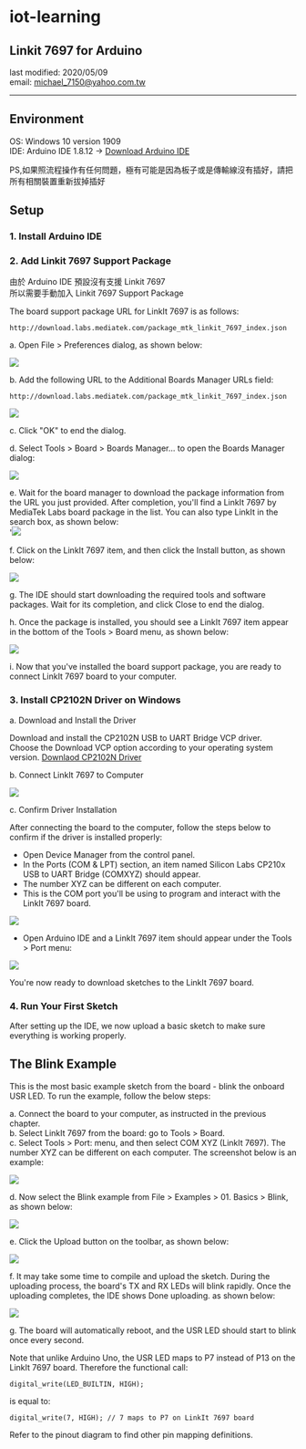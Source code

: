 # iot-learning

## Linkit 7697 for Arduino
last modified: 2020/05/09  
email: michael_7150@yahoo.com.tw  

---

## Environment

OS: Windows 10 version 1909  
IDE: Arduino IDE 1.8.12 -> [Download Arduino IDE](https://www.arduino.cc/en/Main/Software)  

PS,如果照流程操作有任何問題，極有可能是因為板子或是傳輸線沒有插好，請把所有相關裝置重新拔掉插好

## Setup

### 1. Install Arduino IDE
### 2. Add Linkit 7697 Support Package
由於 Arduino IDE 預設沒有支援 Linkit 7697  
所以需要手動加入 Linkit 7697 Support Package  

The board support package URL for LinkIt 7697 is as follows:  
```
http://download.labs.mediatek.com/package_mtk_linkit_7697_index.json
```

a. Open File > Preferences dialog, as shown below:  

![](https://docs.labs.mediatek.com/resource/linkit7697-arduino/files/en/12878161/12878160/3/1490173858177/file_preferences_menu.png)

b. Add the following URL to the Additional Boards Manager URLs field:  
```
http://download.labs.mediatek.com/package_mtk_linkit_7697_index.json
```  
![](https://docs.labs.mediatek.com/resource/linkit7697-arduino/files/en/12878161/12878182/1/1490171727851/preferences_dialog.png)  

c. Click "OK" to end the dialog.  

d. Select Tools > Board > Boards Manager... to open the Boards Manager dialog:  

![](https://docs.labs.mediatek.com/resource/linkit7697-arduino/files/en/12878161/12878239/1/1490246867677/tools_board_menu.png)  

e. Wait for the board manager to download the package information from the URL you just provided. After completion, you'll find a LinkIt 7697 by MediaTek Labs board package in the list. You can also type LinkIt in the search box, as shown below:  
'![](https://docs.labs.mediatek.com/resource/linkit7697-arduino/files/en/12878161/12878241/1/1490246920554/search_for_linkit.png)  

f. Click on the LinkIt 7697 item, and then click the Install button, as shown below:  

![](https://docs.labs.mediatek.com/resource/linkit7697-arduino/files/en/12878161/12878240/1/1490246907913/install_board_package.png)  

g. The IDE should start downloading the required tools and software packages. Wait for its completion, and click Close to end the dialog.  

h. Once the package is installed, you should see a LinkIt 7697 item appear in the bottom of the Tools > Board menu, as shown below:  

![](https://docs.labs.mediatek.com/resource/linkit7697-arduino/files/en/12878161/12878242/1/1490246984803/board_menu.png)  

i. Now that you've installed the board support package, you are ready to connect LinkIt 7697 board to your computer.  

### 3. Install CP2102N Driver on Windows  

a. Download and Install the Driver  

Download and install the CP2102N USB to UART Bridge VCP driver.  
Choose the Download VCP option according to your operating system version. [Downlaod CP2102N Driver](http://www.silabs.com/products/development-tools/software/usb-to-uart-bridge-vcp-drivers)  

b. Connect LinkIt 7697 to Computer  

![](https://docs.labs.mediatek.com/resource/linkit7697-arduino/files/en/12878250/12879244/1/1495605558797/board.jpg)  

c. Confirm Driver Installation  

After connecting the board to the computer, follow the steps below to confirm if the driver is installed properly:  

- Open Device Manager from the control panel.  
- In the Ports (COM & LPT) section, an item named Silicon Labs CP210x USB to UART Bridge (COMXYZ) should appear.  
- The number XYZ can be different on each computer.  
- This is the COM port you'll be using to program and interact with the LinkIt 7697 board.  

![](https://docs.labs.mediatek.com/resource/linkit7697-arduino/files/en/12878248/12878254/1/1490247715367/windows_device_manager.png)  

- Open Arduino IDE and a LinkIt 7697 item should appear under the Tools > Port menu:  

![](https://docs.labs.mediatek.com/resource/linkit7697-arduino/files/en/12878248/12878255/1/1490247794500/board_port_selection.png)  

You're now ready to download sketches to the LinkIt 7697 board.  

### 4. Run Your First Sketch  

After setting up the IDE, we now upload a basic sketch to make sure everything is working properly.  

## The Blink Example  

This is the most basic example sketch from the board - blink the onboard USR LED. To run the example, follow the below steps:  

a. Connect the board to your computer, as instructed in the previous chapter.  
b. Select  LinkIt 7697 from the board: go to Tools > Board.  
c. Select Tools > Port: menu, and then select COM XYZ (LinkIt 7697). The number XYZ  can be different on each computer. The screenshot below is an example:  

![](https://docs.labs.mediatek.com/resource/linkit7697-arduino/files/en/12881349/12881348/1/1502782296559/board_port_selection.png)  

d. Now select the Blink example from File > Examples > 01. Basics > Blink, as shown below:  

![](https://docs.labs.mediatek.com/resource/linkit7697-arduino/files/en/12881349/12881347/1/1502782296587/blink_example.png)  

e. Click the  Upload  button on the toolbar, as shown below:  

![](https://docs.labs.mediatek.com/resource/linkit7697-arduino/files/en/12881349/12881346/1/1502782296603/click_upload.png)  

f. It may take some time to compile and upload the sketch. During the uploading process, the board's  TX  and  RX  LEDs will blink rapidly. Once the uploading completes, the IDE shows Done uploading. as shown below:  

![](https://docs.labs.mediatek.com/resource/linkit7697-arduino/files/en/12881349/12881345/1/1502782296623/done_uploading.png)  

g. The board will automatically reboot, and the USR LED should start to blink once every second.  

Note that unlike Arduino Uno, the USR LED maps to P7 instead of P13 on the LinkIt 7697 board. Therefore the functional call:  

```
digital_write(LED_BUILTIN, HIGH);
```
is equal to:
```
digital_write(7, HIGH); // 7 maps to P7 on LinkIt 7697 board
```

Refer to the pinout diagram to find other pin mapping definitions.  